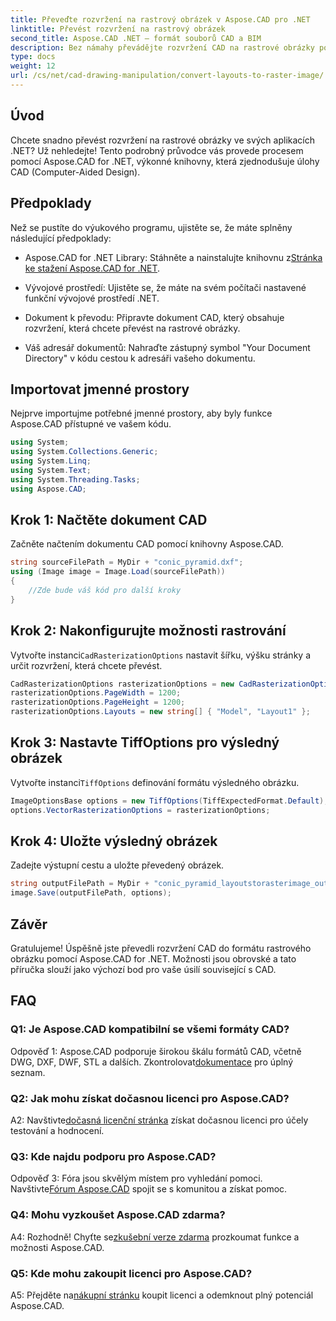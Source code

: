 ```yaml
---
title: Převeďte rozvržení na rastrový obrázek v Aspose.CAD pro .NET
linktitle: Převést rozvržení na rastrový obrázek
second_title: Aspose.CAD .NET – formát souborů CAD a BIM
description: Bez námahy převádějte rozvržení CAD na rastrové obrázky pomocí Aspose.CAD for .NET. Vylepšete svůj vývoj pomocí výkonných možností manipulace CAD.
type: docs
weight: 12
url: /cs/net/cad-drawing-manipulation/convert-layouts-to-raster-image/
---
```

## Úvod

Chcete snadno převést rozvržení na rastrové obrázky ve svých aplikacích .NET? Už nehledejte! Tento podrobný průvodce vás provede procesem pomocí Aspose.CAD for .NET, výkonné knihovny, která zjednodušuje úlohy CAD (Computer-Aided Design).

## Předpoklady

Než se pustíte do výukového programu, ujistěte se, že máte splněny následující předpoklady:

- Aspose.CAD for .NET Library: Stáhněte a nainstalujte knihovnu z[Stránka ke stažení Aspose.CAD for .NET](https://releases.aspose.com/cad/net/).

- Vývojové prostředí: Ujistěte se, že máte na svém počítači nastavené funkční vývojové prostředí .NET.

- Dokument k převodu: Připravte dokument CAD, který obsahuje rozvržení, která chcete převést na rastrové obrázky.

- Váš adresář dokumentů: Nahraďte zástupný symbol "Your Document Directory" v kódu cestou k adresáři vašeho dokumentu.

## Importovat jmenné prostory

Nejprve importujme potřebné jmenné prostory, aby byly funkce Aspose.CAD přístupné ve vašem kódu.

```csharp
using System;
using System.Collections.Generic;
using System.Linq;
using System.Text;
using System.Threading.Tasks;
using Aspose.CAD;
```

## Krok 1: Načtěte dokument CAD

Začněte načtením dokumentu CAD pomocí knihovny Aspose.CAD.

```csharp
string sourceFilePath = MyDir + "conic_pyramid.dxf";
using (Image image = Image.Load(sourceFilePath))
{
    //Zde bude váš kód pro další kroky
}
```

## Krok 2: Nakonfigurujte možnosti rastrování

 Vytvořte instanci`CadRasterizationOptions` nastavit šířku, výšku stránky a určit rozvržení, která chcete převést.

```csharp
CadRasterizationOptions rasterizationOptions = new CadRasterizationOptions();
rasterizationOptions.PageWidth = 1200;
rasterizationOptions.PageHeight = 1200;
rasterizationOptions.Layouts = new string[] { "Model", "Layout1" };
```

## Krok 3: Nastavte TiffOptions pro výsledný obrázek

 Vytvořte instanci`TiffOptions` definování formátu výsledného obrázku.

```csharp
ImageOptionsBase options = new TiffOptions(TiffExpectedFormat.Default);
options.VectorRasterizationOptions = rasterizationOptions;
```

## Krok 4: Uložte výsledný obrázek

Zadejte výstupní cestu a uložte převedený obrázek.

```csharp
string outputFilePath = MyDir + "conic_pyramid_layoutstorasterimage_out.tiff";
image.Save(outputFilePath, options);
```

## Závěr

Gratulujeme! Úspěšně jste převedli rozvržení CAD do formátu rastrového obrázku pomocí Aspose.CAD for .NET. Možnosti jsou obrovské a tato příručka slouží jako výchozí bod pro vaše úsilí související s CAD.

## FAQ

### Q1: Je Aspose.CAD kompatibilní se všemi formáty CAD?

 Odpověď 1: Aspose.CAD podporuje širokou škálu formátů CAD, včetně DWG, DXF, DWF, STL a dalších. Zkontrolovat[dokumentace](https://reference.aspose.com/cad/net/) pro úplný seznam.

### Q2: Jak mohu získat dočasnou licenci pro Aspose.CAD?

 A2: Navštivte[dočasná licenční stránka](https://purchase.aspose.com/temporary-license/) získat dočasnou licenci pro účely testování a hodnocení.

### Q3: Kde najdu podporu pro Aspose.CAD?

 Odpověď 3: Fóra jsou skvělým místem pro vyhledání pomoci. Navštivte[Fórum Aspose.CAD](https://forum.aspose.com/c/cad/19) spojit se s komunitou a získat pomoc.

### Q4: Mohu vyzkoušet Aspose.CAD zdarma?

 A4: Rozhodně! Chyťte se[zkušební verze zdarma](https://releases.aspose.com/) prozkoumat funkce a možnosti Aspose.CAD.

### Q5: Kde mohu zakoupit licenci pro Aspose.CAD?

 A5: Přejděte na[nákupní stránku](https://purchase.aspose.com/buy) koupit licenci a odemknout plný potenciál Aspose.CAD.